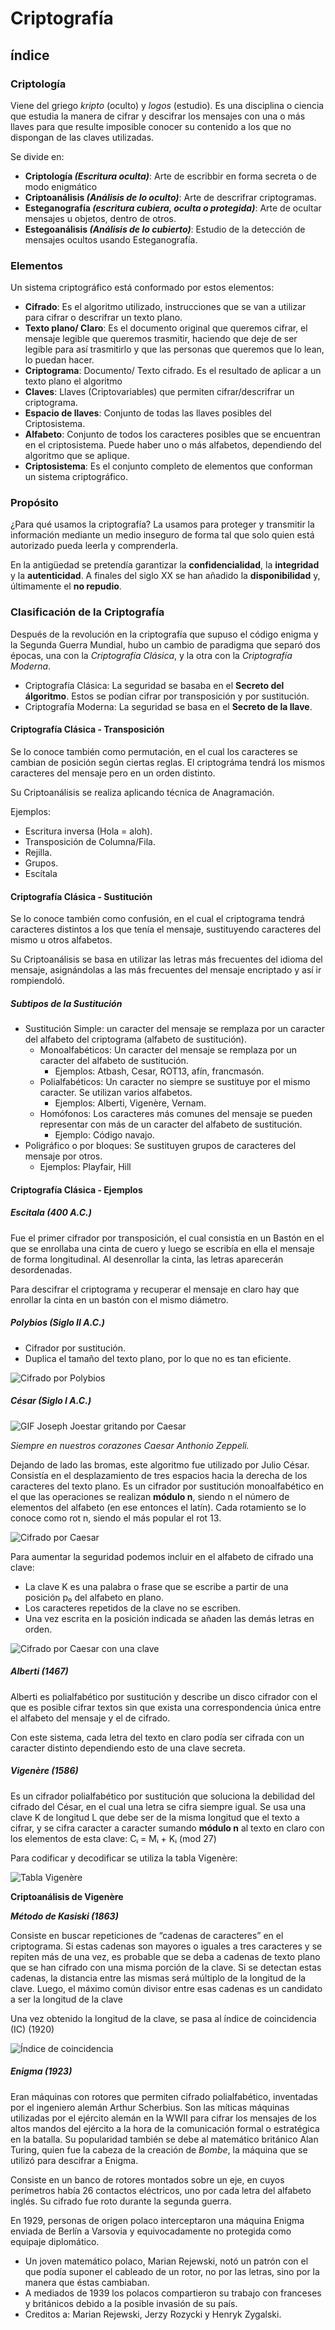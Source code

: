 # Criptografía

## índice

### Criptología

Viene del griego *kripto* (oculto) y *logos* (estudio). Es una disciplina o ciencia que estudia la manera de cifrar y descifrar los mensajes con una o más llaves para que resulte imposible conocer su contenido a los que no dispongan de las claves utilizadas.

Se divide en:
- **Criptología *(Escritura oculta)***: Arte de escribbir en forma secreta o de modo enigmático
- **Criptoanálisis *(Análisis de lo oculto)***: Arte de descrifrar criptogramas.
- **Esteganografía *(escritura cubiera, oculta o protegida)***: Arte de ocultar mensajes u objetos, dentro de otros.
- **Estegoanálisis *(Análisis de lo cubierto)***: Estudio de la detección de mensajes ocultos usando Esteganografía.

### Elementos

Un sistema criptográfico está conformado por estos elementos:

- **Cifrado**: Es el algoritmo utilizado, instrucciones que se van a utilizar para cifrar o descrifrar un texto plano.
- **Texto plano/ Claro**: Es el documento original que queremos cifrar, el mensaje legible que queremos trasmitir, haciendo que deje de ser legible para así trasmitirlo y que las personas que queremos que lo lean, lo puedan hacer.
- **Criptograma**: Documento/ Texto cifrado. Es el resultado de aplicar a un texto plano el algoritmo
- **Claves**: Llaves (Criptovariables) que permiten cifrar/descrifrar un criptograma.
- **Espacio de llaves**: Conjunto de todas las llaves posibles del Criptosistema.
- **Alfabeto**: Conjunto de todos los caracteres posibles que se encuentran en el criptosistema. Puede haber uno o más alfabetos, dependiendo del algoritmo que se aplique.
- **Criptosistema**: Es el conjunto completo de elementos que conforman un sistema criptográfico.

### Propósito

¿Para qué usamos la criptografía? La usamos para proteger y transmitir la información mediante un medio inseguro de forma tal que solo quien está autorizado pueda leerla y comprenderla. 

En la antigüedad se pretendía garantizar la **confidencialidad**, la **integridad** y la **autenticidad**. A finales del siglo XX se han añadido la **disponibilidad** y, últimamente el **no repudio**.

### Clasificación de la Criptografía

Después de la revolución en la criptografía que supuso el código enigma y la Segunda Guerra Mundial, hubo un cambio de paradigma que separó dos épocas, una con la *Criptografía Clásica*, y la otra con la *Criptografía Moderna*.

- Criptografía Clásica: La seguridad se basaba en el **Secreto del álgoritmo**. Estos se podían cifrar por transposición y por sustitución.
- Criptografía Moderna: La seguridad se basa en el **Secreto de la llave**.

#### Criptografía Clásica - Transposición

Se lo conoce también como permutación, en el cual los caracteres se cambian de posición según ciertas reglas. El criptográma tendrá los mismos caracteres del mensaje pero en un orden distinto.

Su Criptoanálisis se realiza aplicando técnica de Anagramación.

Ejemplos:
- Escritura inversa (Hola = aloh).
- Transposición de Columna/Fila.
- Rejilla.
- Grupos.
- Escítala

#### Criptografía Clásica - Sustitución

Se lo conoce también como confusión, en el cual el criptograma tendrá caracteres distintos a los que tenía el mensaje, sustituyendo caracteres del mismo u otros alfabetos.

Su Criptoanálisis se basa en utilizar las letras más frecuentes del idioma del mensaje, asignándolas a las más frecuentes del mensaje encriptado y así ir rompiendoló.

##### Subtipos de la Sustitución

- Sustitución Simple: un caracter del mensaje se remplaza por un caracter del alfabeto del criptograma (alfabeto de sustitución).
    - Monoalfabéticos: Un caracter del mensaje se remplaza por un caracter del alfabeto de sustitución.
        - Ejemplos: Atbash, Cesar, ROT13, afín, francmasón.
    - Polialfabéticos: Un caracter no siempre se sustituye por el mismo caracter. Se utilizan varios alfabetos.
        - Ejemplos: Alberti, Vigenère, Vernam.
    - Homófonos: Los caracteres más comunes del mensaje se pueden representar con más de un caracter del alfabeto de sustitución.
        - Ejemplo: Código navajo.
- Poligráfico o por bloques: Se sustituyen grupos de caracteres del mensaje por otros.
    - Ejemplos: Playfair, Hill

#### Criptografía Clásica - Ejemplos

##### Escitala (400 A.C.)

Fue el primer cifrador por transposición, el cual consistía en un Bastón en el que se enrollaba una cinta de cuero y luego se escribía en ella el mensaje de forma longitudinal. Al desenrollar la cinta, las letras aparecerán desordenadas.

Para descifrar el criptograma y recuperar el mensaje en claro hay que enrollar la cinta en un bastón con el mismo diámetro.

##### Polybios (Siglo II A.C.)

- Cifrador por sustitución.
- Duplica el tamaño del texto plano, por lo que no es tan eficiente.

![Cifrado por Polybios](./img/Imagen7.png)

##### César (Siglo I A.C.)

![GIF Joseph Joestar gritando por Caesar](https://pin.it/2dVN8hdTU)

*Siempre en nuestros corazones Caesar Anthonio Zeppeli.*

Dejando de lado las bromas, este algoritmo fue utilizado por Julio César. Consistía en el desplazamiento de tres espacios hacia la derecha de los caracteres del texto plano. Es un cifrador por sustitución monoalfabético en el que las operaciones se realizan **módulo n**, siendo n el número de elementos del alfabeto (en ese entonces el latín). Cada rotamiento se lo conoce como rot n, siendo el más popular el rot 13.

![Cifrado por Caesar](./img/Imagen8.png)

Para aumentar la seguridad podemos incluir en el alfabeto de cifrado una clave:
- La clave K es una palabra o frase que se escribe a partir de una posición p₀ del alfabeto en plano.
- Los caracteres repetidos de la clave no se escriben.
- Una vez escrita en la posición indicada se añaden las demás letras en orden.

![Cifrado por Caesar con una clave](./img/Imagen9.png)

##### Alberti (1467)

Alberti es polialfabético por sustitución y describe un disco cifrador con el que es posible cifrar textos sin que exista una correspondencia única entre el alfabeto del mensaje y el de cifrado.

Con este sistema, cada letra del texto en claro podía ser cifrada con un caracter distinto
dependiendo esto de una clave secreta.

##### Vigenère (1586)

Es un cifrador polialfabético por sustitución que soluciona la debilidad del cifrado del César, en el cual una letra se cifra siempre igual. Se usa una clave K de longitud L que debe ser de la misma longitud que el texto a cifrar, y se cifra caracter a caracter sumando **módulo n** al texto en claro con los elementos de esta clave: Cᵢ = Mᵢ + Kᵢ (mod 27)

Para codificar y decodificar se utiliza la tabla Vigenère:

![Tabla Vigenère](./img/Imagen10.png)

**Criptoanálisis de Vigenère**

***Método de Kasiski (1863)***

Consiste en buscar repeticiones de “cadenas de caracteres” en el criptograma. Si estas cadenas son mayores o iguales a tres caracteres y se repiten más de una vez, es probable que se deba a cadenas de texto plano que se han cifrado con una misma porción de la clave. Si se detectan estas cadenas, la distancia entre las mismas será múltiplo de la longitud de la clave. Luego, el máximo común divisor entre esas cadenas es un candidato a ser la longitud de la clave

Una vez obtenido la longitud de la clave, se pasa al índice de coincidencia (IC) (1920)

![Índice de coincidencia](./img/Imagen11.png)

##### Enigma (1923)

Eran máquinas con rotores que permiten cifrado polialfabético, inventadas por el ingeniero alemán Arthur Scherbius. Son las míticas máquinas utilizadas por el ejército alemán en la WWII para cifrar los mensajes de los altos mandos del ejército a la hora de la comunicación formal o estratégica en la batalla. Su popularidad también se debe al matemático británico Alan Turing, quien fue la cabeza de la creación de *Bombe*, la máquina que se utilizó para descifrar a Enigma.

Consiste en un banco de rotores montados sobre un eje, en cuyos perímetros había 26 contactos eléctricos, uno por cada letra del alfabeto inglés. Su cifrado fue roto durante la segunda guerra.

En 1929, personas de origen polaco interceptaron una máquina Enigma enviada de Berlín a Varsovia y equivocadamente no protegida como equipaje diplomático.
- Un joven matemático polaco, Marian Rejewski, notó un patrón con el que podía suponer el cableado de un rotor, no por las letras, sino por la manera que éstas cambiaban.
- A mediados de 1939 los polacos compartieron su trabajo con franceses y británicos debido a la posible invasión de su país.
- Creditos a: Marian Rejewski, Jerzy Rozycki y Henryk Zygalski.

